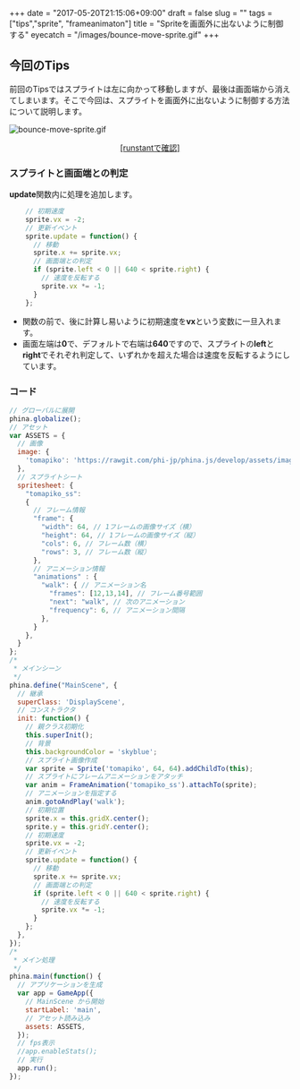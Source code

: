 +++
date = "2017-05-20T21:15:06+09:00"
draft = false
slug = ""
tags = ["tips","sprite", "frameanimaton"]
title = "Spriteを画面外に出ないように制御する"
eyecatch = "/images/bounce-move-sprite.gif"
+++ 

## 今回のTips
前回のTipsではスプライトは左に向かって移動しますが、最後は画面端から消えてしまいます。そこで今回は、スプライトを画面外に出ないように制御する方法について説明します。

![bounce-move-sprite.gif](/images/bounce-move-sprite.gif)

<center><a href="http://runstant.com/alkn203/projects/d62ea254" target="_blank">[runstantで確認]</a></center>

### スプライトと画面端との判定
**update**関数内に処理を追加します。

```js
    // 初期速度
    sprite.vx = -2;
    // 更新イベント
    sprite.update = function() {
      // 移動
      sprite.x += sprite.vx;
      // 画面端との判定
      if (sprite.left < 0 || 640 < sprite.right) {
        // 速度を反転する
        sprite.vx *= -1;
      }
    };
```

* 関数の前で、後に計算し易いように初期速度を**vx**という変数に一旦入れます。
* 画面左端は**0**で、デフォルトで右端は**640**ですので、スプライトの**left**と**right**でそれぞれ判定して、いずれかを超えた場合は速度を反転するようにしています。

### コード
```js
// グローバルに展開
phina.globalize();
// アセット
var ASSETS = {
  // 画像
  image: {
    'tomapiko': 'https://rawgit.com/phi-jp/phina.js/develop/assets/images/tomapiko_ss.png',
  },
  // スプライトシート
  spritesheet: {
    "tomapiko_ss":
    {
      // フレーム情報
      "frame": {
        "width": 64, // 1フレームの画像サイズ（横）
        "height": 64, // 1フレームの画像サイズ（縦）
        "cols": 6, // フレーム数（横）
        "rows": 3, // フレーム数（縦）
      },
      // アニメーション情報
      "animations" : {
        "walk": { // アニメーション名
          "frames": [12,13,14], // フレーム番号範囲
          "next": "walk", // 次のアニメーション
          "frequency": 6, // アニメーション間隔
        },
      }
    },
  }
};
/*
 * メインシーン
 */
phina.define("MainScene", {
  // 継承
  superClass: 'DisplayScene',
  // コンストラクタ
  init: function() {
    // 親クラス初期化
    this.superInit();
    // 背景
    this.backgroundColor = 'skyblue';
    // スプライト画像作成
    var sprite = Sprite('tomapiko', 64, 64).addChildTo(this);
    // スプライトにフレームアニメーションをアタッチ
    var anim = FrameAnimation('tomapiko_ss').attachTo(sprite);
    // アニメーションを指定する
    anim.gotoAndPlay('walk');
    // 初期位置
    sprite.x = this.gridX.center();
    sprite.y = this.gridY.center();
    // 初期速度
    sprite.vx = -2;
    // 更新イベント
    sprite.update = function() {
      // 移動
      sprite.x += sprite.vx;
      // 画面端との判定
      if (sprite.left < 0 || 640 < sprite.right) {
        // 速度を反転する
        sprite.vx *= -1;
      }
    };
  },
});
/*
 * メイン処理
 */
phina.main(function() {
  // アプリケーションを生成
  var app = GameApp({
    // MainScene から開始
    startLabel: 'main',
    // アセット読み込み
    assets: ASSETS,
  });
  // fps表示
  //app.enableStats();
  // 実行
  app.run();
});
```
